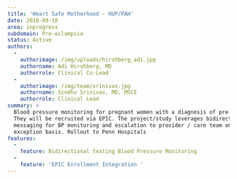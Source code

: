 ```yaml
---
title: 'Heart Safe Motherhood - HUP/PAH'
date: 2018-09-18
area: inprogress
subdomain: Pre-eclampsia
status: Active
authors:
  - 
    authorimage: /img/uploads/hirshberg_adi.jpg
    authorname: Adi Hirshberg, MD
    authorrole: Clinical Co-Lead
  - 
    authorimage: /img/team/srinivas.jpg
    authorname: Sindhu Srinivas, MD, MSCE
    authorrole: Clinical Lead
summary: >
  Blood pressure monitoring for pregnant women with a diagnosis of pre-eclampsia.
  They will be recruited via EPIC. The project/study leverages bidirectional
  messaging for BP monitoring and escalation to provider / care team on an
  exception basis. Rollout to Penn Hospitals
features:
  - 
    feature: Bidirectional texting Blood Pressure Monitoring
  - 
    feature: 'EPIC Enrollment Integration '
---
```

